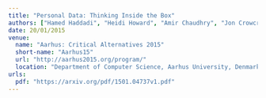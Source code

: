 ```yaml
---
title: "Personal Data: Thinking Inside the Box"
authors: ["Hamed Haddadi", "Heidi Howard", "Amir Chaudhry", "Jon Crowcroft", "Anil Madhavapeddy", "Richard Mortier"]
date: 20/01/2015
venue:
  name: "Aarhus: Critical Alternatives 2015"
  short-name: "Aarhus15"
  url: "http://aarhus2015.org/program/"
  location: "Department of Computer Science, Aarhus University, Denmark"
urls:
  pdf: "https://arxiv.org/pdf/1501.04737v1.pdf"
---
```

